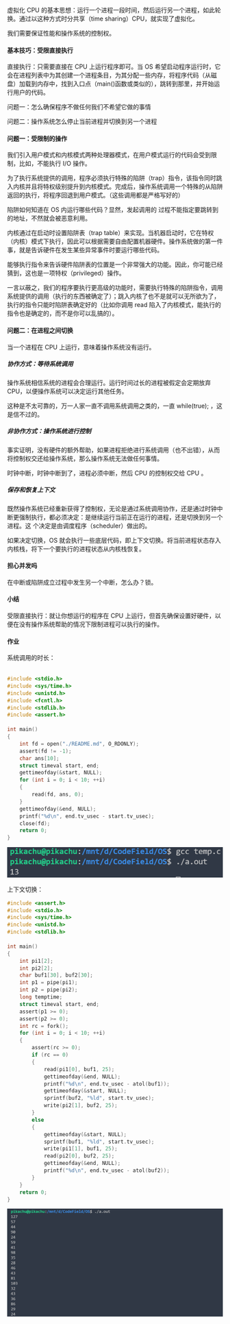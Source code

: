 虚拟化 CPU 的基本思想：运行一个进程一段时间，然后运行另一个进程，如此轮换。通过以这种方式时分共享（time sharing）CPU，就实现了虚拟化。

我们需要保证性能和操作系统的控制权。

#### 基本技巧：受限直接执行

直接执行：只需要直接在 CPU 上运行程序即可。当 OS 希望启动程序运行时，它会在进程列表中为其创建一个进程条目，为其分配一些内存，将程序代码（从磁盘）加载到内存中，找到入口点（main()函数或类似的），跳转到那里，并开始运行用户的代码。

问题一：怎么确保程序不做任何我们不希望它做的事情

问题二：操作系统怎么停止当前进程并切换到另一个进程

#### 问题一：受限制的操作

我们引入用户模式和内核模式两种处理器模式，在用户模式运行的代码会受到限制，比如，不能执行 I/O 操作。

为了执行系统提供的调用，程序必须执行特殊的陷阱（trap）指令，该指令同时跳入内核并且将特权级别提升到内核模式。完成后，操作系统调用一个特殊的从陷阱返回的执行，将程序回退到用户模式。（这些调用都是严格写好的）

陷阱如何知道在 OS 内运行哪些代码？显然，发起调用的 过程不能指定要跳转到的地址，不然就会被恶意利用。

内核通过在启动时设置陷阱表（trap table）来实现。当机器启动时，它在特权（内核）模式下执行，因此可以根据需要自由配置机器硬件。操作系统做的第一件事，就是告诉硬件在发生某些异常事件时要运行哪些代码。

能够执行指令来告诉硬件陷阱表的位置是一个非常强大的功能。因此，你可能已经猜到，这也是一项特权（privileged）操作。

一言以蔽之，我们的程序要执行更高级的功能时，需要执行特殊的陷阱指令，调用系统提供的调用（执行的东西被确定了）；跳入内核了也不是就可以无所欲为了，执行的指令只能时陷阱表确定好的（比如你调用 read 陷入了内核模式，能执行的指令也是确定的，而不是你可以乱搞的）。

#### 问题二：在进程之间切换

当一个进程在 CPU 上运行，意味着操作系统没有运行。

##### 协作方式：等待系统调用

操作系统相信系统的进程会合理运行。运行时间过长的进程被假定会定期放弃 CPU，以便操作系统可以决定运行其他任务。

这种是不太可靠的，万一人家一直不调用系统调用之类的，一直 while(true); ，这是信不过的。

##### 非协作方式：操作系统进行控制

事实证明，没有硬件的额外帮助，如果进程拒绝进行系统调用（也不出错），从而将控制权交还给操作系统，那么操作系统无法做任何事情。

时钟中断，时钟中断到了，进程必须中断，然后 CPU 的控制权交给 CPU 。

##### 保存和恢复上下文

既然操作系统已经重新获得了控制权，无论是通过系统调用协作，还是通过时钟中断更强制执行，都必须决定：是继续运行当前正在运行的进程，还是切换到另一个进程。这 个决定是由调度程序（scheduler）做出的。

如果决定切换，OS 就会执行一些底层代码，即上下文切换。将当前进程状态存入内核栈，将下一个要执行的进程状态从内核栈恢复。

#### 担心并发吗

在中断或陷阱成立过程中发生另一个中断，怎么办？锁。

#### 小结

受限直接执行：就让你想运行的程序在 CPU 上运行，但首先确保设置好硬件，以便在没有操作系统帮助的情况下限制进程可以执行的操作。

#### 作业

系统调用的时长：

```c

#include <stdio.h>
#include <sys/time.h>
#include <unistd.h>
#include <fcntl.h>
#include <stdlib.h>
#include <assert.h>

int main()
{
    int fd = open("./README.md", O_RDONLY);
    assert(fd != -1);
    char ans[10];
    struct timeval start, end;
    gettimeofday(&start, NULL);
    for (int i = 0; i < 10; ++i)
    {
        read(fd, ans, 0);
    }
    gettimeofday(&end, NULL);
    printf("%d\n", end.tv_usec - start.tv_usec);
    close(fd);
    return 0;
}
```

![image-20220320234539493](../res/image-20220320234539493.png)

上下文切换：

```c
#include <assert.h>
#include <stdio.h>
#include <sys/time.h>
#include <unistd.h>
#include <stdlib.h>

int main()
{
    int pi1[2];
    int pi2[2];
    char buf1[30], buf2[30];
    int p1 = pipe(pi1);
    int p2 = pipe(pi2);
    long temptime;
    struct timeval start, end;
    assert(p1 >= 0);
    assert(p2 >= 0);
    int rc = fork();
    for (int i = 0; i < 10; ++i)
    {
        assert(rc >= 0);
        if (rc == 0)
        {
            read(pi1[0], buf1, 25);
            gettimeofday(&end, NULL);
            printf("%d\n", end.tv_usec - atol(buf1));
            gettimeofday(&start, NULL);
            sprintf(buf2, "%ld", start.tv_usec);
            write(pi2[1], buf2, 25);
        }
        else
        {
            gettimeofday(&start, NULL);
            sprintf(buf1, "%ld", start.tv_usec);
            write(pi1[1], buf1, 25);
            read(pi2[0], buf2, 25);
            gettimeofday(&end, NULL);
            printf("%d\n", end.tv_usec - atol(buf2));
        }
    }
    return 0;
}
```

![image-20220320235054432](../res/image-20220320235054432.png)

